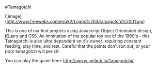 #Tamagotchi

![image] (http://www.freewebs.com/ezak2/Logos%203/tamagotchi%2001.jpg)

This is one of my first projects using Javascript Object Orientated design, jQuery and CSS. An immitation of the popular toy out of the 1990's - this Tamagotchi is also ultra dependent on it's owner; requiring constant feeding, play time, and rest. Careful that the points don't run out, or your poor tamagotch will perish!

You can play the game here: http://amyvs.github.io/Tamagotchi/

